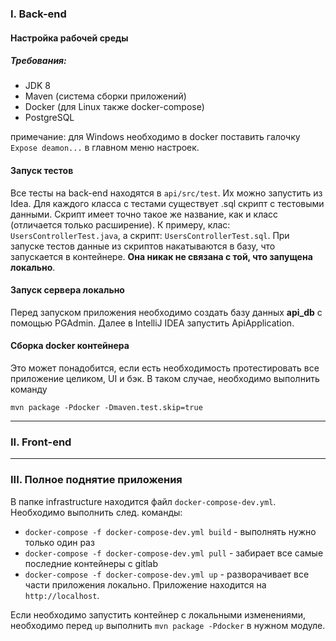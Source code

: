 
### I. Back-end

#### Настройка рабочей среды
 
 ##### Требования:
  - JDK 8 
  - Maven (система сборки приложений)
  - Docker (для Linux также docker-compose)
  - PostgreSQL 
  
  примечание: для Windows необходимо в docker поставить галочку `Expose deamon...` в главном меню настроек.
 
 #### Запуск тестов
 Все тесты на back-end находятся в `api/src/test`. Их можно запустить из Idea.
 Для каждого класса с тестами существует .sql скрипт с тестовыми данными. 
 Скрипт имеет точно такое же название, как и класс (отличается только расширение).
 К примеру, клас: `UsersControllerTest.java`, а скрипт: `UsersControllerTest.sql`.
 При запуске тестов данные из скриптов накатываются в базу, что запускается в контейнере.
 **Она никак не связана с той, что запущена локально**.
 
 #### Запуск сервера локально
 Перед запуском приложения необходимо создать базу данных **api_db** с помощью PGAdmin.
 Далее в IntelliJ IDEA запустить ApiApplication. 
 
 #### Сборка docker контейнера
 Это может понадобится, если есть необходимость протестировать все приложение целиком, UI и бэк.
 В таком случае, необходимо выполнить команду
 
 `mvn package -Pdocker -Dmaven.test.skip=true`
 
 
 ----
 
 
 ### II. Front-end
 
 
  
 ____
 
 
 ### III. Полное поднятие приложения
 В папке infrastructure находится файл `docker-compose-dev.yml`.
 Необходимо выполнить след. команды:
 - `docker-compose -f docker-compose-dev.yml build` - выполнять нужно только один раз
 - `docker-compose -f docker-compose-dev.yml pull` - забирает все самые последние контейнеры с gitlab
 - `docker-compose -f docker-compose-dev.yml up` - разворачивает все части приложения локально. 
 Приложение находится на `http://localhost`.
 
 Если необходимо запустить контейнер с локальными изменениями, необходимо перед `up` 
 выполнить `mvn package -Pdocker` в нужном модуле.   
 
 
  
  
  

